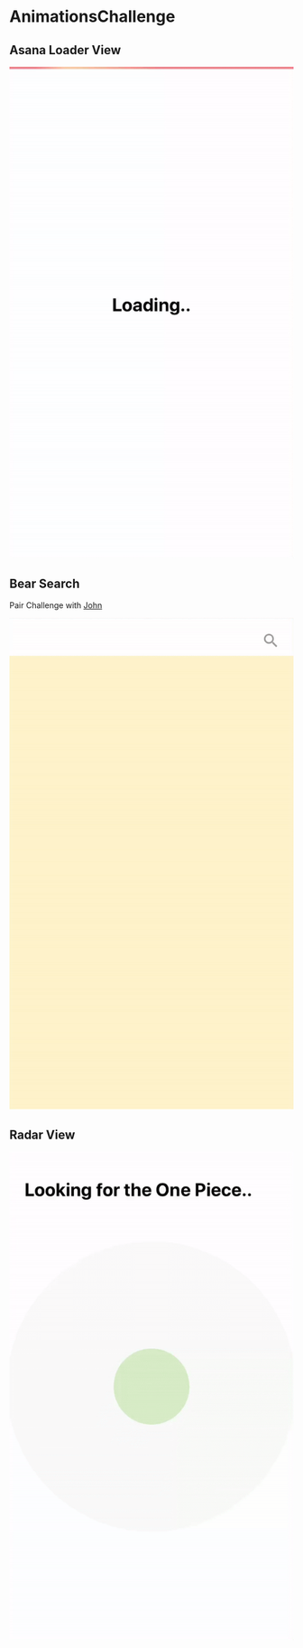 # AnimationsChallenge

## Asana Loader View

![](AsanaLoadingView/asana-loading-view.gif)

## Bear Search

Pair Challenge with [John](https://twitter.com/JohnEstropia)

![](ScrollToSearch/search-bear.gif)

## Radar View

![](RadarView/radar-view.gif)